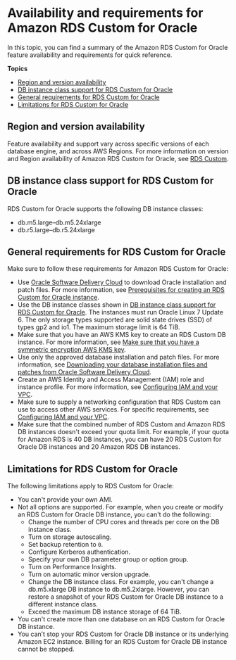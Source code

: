 # Availability and requirements for Amazon RDS Custom for Oracle<a name="custom-reqs-limits"></a>

In this topic, you can find a summary of the Amazon RDS Custom for Oracle feature availability and requirements for quick reference\.

**Topics**
+ [Region and version availability](#custom-reqs-limits.RegionVersionAvailability)
+ [DB instance class support for RDS Custom for Oracle](#custom-reqs-limits.instances)
+ [General requirements for RDS Custom for Oracle](#custom-reqs-limits.reqs)
+ [Limitations for RDS Custom for Oracle](#custom-reqs-limits.limits)

## Region and version availability<a name="custom-reqs-limits.RegionVersionAvailability"></a>

Feature availability and support vary across specific versions of each database engine, and across AWS Regions\. For more information on version and Region availability of Amazon RDS Custom for Oracle, see [RDS Custom](Concepts.RDS_Fea_Regions_DB-eng.Feature.RDSCustom.md)\. 

## DB instance class support for RDS Custom for Oracle<a name="custom-reqs-limits.instances"></a>

RDS Custom for Oracle supports the following DB instance classes:
+ db\.m5\.large–db\.m5\.24xlarge
+ db\.r5\.large–db\.r5\.24xlarge

## General requirements for RDS Custom for Oracle<a name="custom-reqs-limits.reqs"></a>

Make sure to follow these requirements for Amazon RDS Custom for Oracle:
+ Use [Oracle Software Delivery Cloud](https://edelivery.oracle.com/) to download Oracle installation and patch files\. For more information, see [Prerequisites for creating an RDS Custom for Oracle instance](custom-setup-orcl.md#custom-setup-orcl.review)\.
+ Use the DB instance classes shown in [DB instance class support for RDS Custom for Oracle](#custom-reqs-limits.instances)\. The instances must run Oracle Linux 7 Update 6\. The only storage types supported are solid state drives \(SSD\) of types gp2 and io1\. The maximum storage limit is 64 TiB\.
+ Make sure that you have an AWS KMS key to create an RDS Custom DB instance\. For more information, see [Make sure that you have a symmetric encryption AWS KMS key](custom-setup-orcl.md#custom-setup-orcl.cmk)\.
+ Use only the approved database installation and patch files\. For more information, see [Downloading your database installation files and patches from Oracle Software Delivery Cloud](custom-cev.preparing.md#custom-cev.preparing.download)\.
+ Create an AWS Identity and Access Management \(IAM\) role and instance profile\. For more information, see [Configuring IAM and your VPC](custom-setup-orcl.md#custom-setup-orcl.iam-vpc)\.
+ Make sure to supply a networking configuration that RDS Custom can use to access other AWS services\. For specific requirements, see [Configuring IAM and your VPC](custom-setup-orcl.md#custom-setup-orcl.iam-vpc)\.
+ Make sure that the combined number of RDS Custom and Amazon RDS DB instances doesn't exceed your quota limit\. For example, if your quota for Amazon RDS is 40 DB instances, you can have 20 RDS Custom for Oracle DB instances and 20 Amazon RDS DB instances\.

## Limitations for RDS Custom for Oracle<a name="custom-reqs-limits.limits"></a>

The following limitations apply to RDS Custom for Oracle:
+ You can't provide your own AMI\.
+ Not all options are supported\. For example, when you create or modify an RDS Custom for Oracle DB instance, you can't do the following:
  + Change the number of CPU cores and threads per core on the DB instance class\.
  + Turn on storage autoscaling\.
  + Set backup retention to `0`\.
  + Configure Kerberos authentication\.
  + Specify your own DB parameter group or option group\.
  + Turn on Performance Insights\.
  + Turn on automatic minor version upgrade\.
  + Change the DB instance class\. For example, you can't change a db\.m5\.xlarge DB instance to db\.m5\.2xlarge\. However, you can restore a snapshot of your RDS Custom for Oracle DB instance to a different instance class\.
  + Exceed the maximum DB instance storage of 64 TiB\.
+ You can't create more than one database on an RDS Custom for Oracle DB instance\.
+ You can’t stop your RDS Custom for Oracle DB instance or its underlying Amazon EC2 instance\. Billing for an RDS Custom for Oracle DB instance cannot be stopped\.